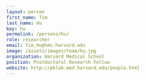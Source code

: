 ```yaml
---
layout: person
first_name: Tim
last_name: Hu
key: hu
permalink: /persons/hu/
role: researcher
email: Tim_Hu@hms.harvard.edu
image: /assets/images/team/hu.jpg
organization: Harvard Medical School
position: Postdoctoral Research Fellow
website: http://pklab.med.harvard.edu/people.html
---
```

